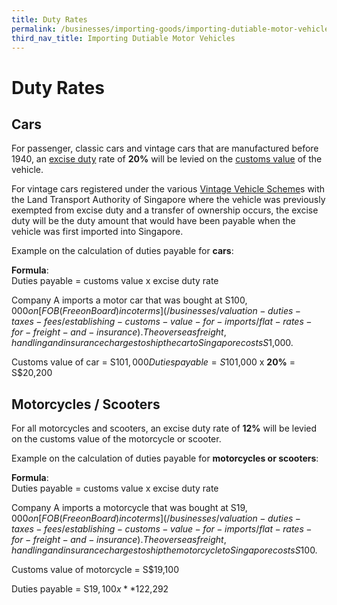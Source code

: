 ```yaml
---
title: Duty Rates
permalink: /businesses/importing-goods/importing-dutiable-motor-vehicles/duty-rates
third_nav_title: Importing Dutiable Motor Vehicles
---
```


# Duty Rates

## Cars

For passenger, classic cars and vintage cars that are manufactured before 1940, an [](/businesses/valuation-duties-taxes-and-fees/duties-and-dutiable-goods)[excise duty](/businesses/valuation-duties-taxes-and-fees/duties-and-dutiable-goods) rate of **20%** will be levied on the [](/businesses/valuation-duties-taxes-fees/establishing-customs-value-for-imports/establishing-the-customs-value)[customs value](/businesses/valuation-duties-taxes-fees/establishing-customs-value-for-imports/establishing-the-customs-value) of the vehicle.

For vintage cars registered under the various [Vintage Vehicle Scheme](http://www.lta.gov.sg/content/ltaweb/en/roads-and-motoring/owning-a-vehicle/registering-your-vehicle/registration-of-vintage-vehicles.html)s with the Land Transport Authority of Singapore where the vehicle was previously exempted from excise duty and a transfer of ownership occurs, the excise duty will be the duty amount that would have been payable when the vehicle was first imported into Singapore.

Example on the calculation of duties payable for **cars**:

**Formula**:
<br> Duties payable = customs value x excise duty rate

Company A imports a motor car that was bought at S$100,000 on  [FOB (Free on Board) incoterms](/businesses/valuation-duties-taxes-fees/establishing-customs-value-for-imports/flat-rates-for-freight-and-insurance). The overseas freight, handling and insurance charges to ship the car to Singapore costs S$1,000.

Customs value of car = S$101,000
Duties payable = S$101,000 x **20%** = S$20,200

## Motorcycles / Scooters

For all motorcycles and scooters, an excise duty rate of **12%** will be levied on the customs value of the motorcycle or scooter.

Example on the calculation of duties payable for **motorcycles or scooters**:

**Formula**:
<br> Duties payable = customs value x excise duty rate

Company A imports a motorcycle that was bought at S$19,000 on  [FOB (Free on Board) incoterms](/businesses/valuation-duties-taxes-fees/establishing-customs-value-for-imports/flat-rates-for-freight-and-insurance). The overseas freight, handling and insurance charges to ship the motorcycle to Singapore costs S$100.

Customs value of motorcycle = S$19,100

Duties payable = S$19,100 x **12%** = S$2,292
